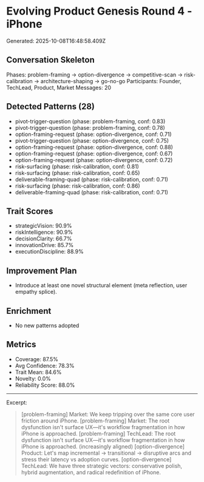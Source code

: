 # Evolving Product Genesis Round 4 - iPhone
Generated: 2025-10-08T16:48:58.409Z

## Conversation Skeleton
Phases: problem-framing → option-divergence → competitive-scan → risk-calibration → architecture-shaping → go-no-go
Participants: Founder, TechLead, Product, Market
Messages: 20

## Detected Patterns (28)
- pivot-trigger-question (phase: problem-framing, conf: 0.83)
- pivot-trigger-question (phase: problem-framing, conf: 0.78)
- option-framing-request (phase: option-divergence, conf: 0.71)
- pivot-trigger-question (phase: option-divergence, conf: 0.75)
- option-framing-request (phase: option-divergence, conf: 0.88)
- option-framing-request (phase: option-divergence, conf: 0.67)
- option-framing-request (phase: option-divergence, conf: 0.72)
- risk-surfacing (phase: risk-calibration, conf: 0.81)
- risk-surfacing (phase: risk-calibration, conf: 0.65)
- deliverable-framing-quad (phase: risk-calibration, conf: 0.71)
- risk-surfacing (phase: risk-calibration, conf: 0.86)
- deliverable-framing-quad (phase: risk-calibration, conf: 0.71)

## Trait Scores
- strategicVision: 90.9%
- riskIntelligence: 90.9%
- decisionClarity: 66.7%
- innovationDrive: 85.7%
- executionDiscipline: 88.9%

## Improvement Plan
- Introduce at least one novel structural element (meta reflection, user empathy splice).

## Enrichment
- No new patterns adopted

## Metrics
- Coverage: 87.5%
- Avg Confidence: 78.3%
- Trait Mean: 84.6%
- Novelty: 0.0%
- Reliability Score: 88.0%

---
Excerpt:
> [problem-framing] Market: We keep tripping over the same core user friction around iPhone.
> [problem-framing] Market: The root dysfunction isn't surface UX—it's workflow fragmentation in how iPhone is approached.
> [problem-framing] TechLead: The root dysfunction isn't surface UX—it's workflow fragmentation in how iPhone is approached. (increasingly aligned)
> [option-divergence] Product: Let's map incremental -> transitional -> disruptive arcs and stress their latency vs adoption curves.
> [option-divergence] TechLead: We have three strategic vectors: conservative polish, hybrid augmentation, and radical redefinition of iPhone.
